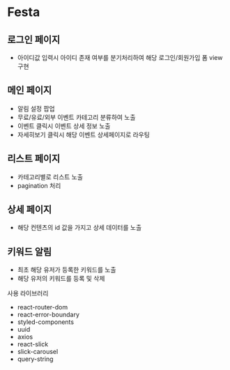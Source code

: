 # Festa

## 로그인 페이지
- 아이디값 입력시 아이디 존재 여부를 분기처리하여 해당 로그인/회원가입 폼 view 구현

## 메인 페이지
- 알림 설정 팝업
- 무료/유료/외부 이벤트 카테고리 분류하여 노출
- 이벤트 클릭시 이벤트 상세 정보 노출
- 자세히보기 클릭시 해당 이벤트 상세페이지로 라우팅

## 리스트 페이지
- 카테고리별로 리스트 노출
- pagination 처리

## 상세 페이지
- 해당 컨텐츠의 id 값을 가지고 상세 데이터를 노출

## 키워드 알림
- 최초 해당 유저가 등록한 키워드를 노출
- 해당 유저의 키워드를 등록 및 삭제


사용 라이브러리
- react-router-dom
- react-error-boundary
- styled-components
- uuid
- axios
- react-slick
- slick-carousel
- query-string